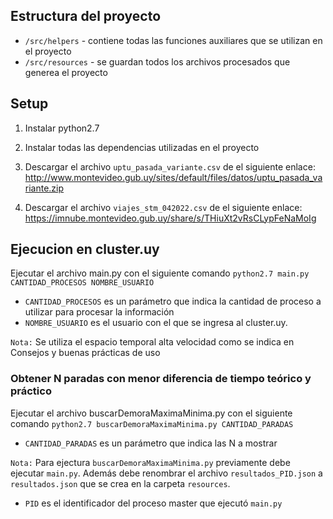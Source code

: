 ## Estructura del proyecto

- `/src/helpers` - contiene todas las funciones auxiliares que se utilizan en el proyecto 
- `/src/resources` - se guardan todos los archivos procesados que generea el proyecto

## Setup

1. Instalar python2.7

2. Instalar todas las dependencias utilizadas en el proyecto

3. Descargar el archivo `uptu_pasada_variante.csv` de el siguiente enlace:  http://www.montevideo.gub.uy/sites/default/files/datos/uptu_pasada_variante.zip

4. Descargar el archivo `viajes_stm_042022.csv` de el siguiente enlace: https://imnube.montevideo.gub.uy/share/s/THiuXt2vRsCLypFeNaMoIg

## Ejecucion en cluster.uy

Ejecutar el archivo main.py con el siguiente comando `python2.7 main.py CANTIDAD_PROCESOS NOMBRE_USUARIO`
- `CANTIDAD_PROCESOS` es un parámetro que indica la cantidad de proceso a utilizar para procesar la información
- `NOMBRE_USUARIO` es el usuario con el que se ingresa al cluster.uy. 

`Nota:` Se utiliza el espacio temporal alta velocidad como se indica en Consejos y buenas prácticas de uso

### Obtener N paradas con menor diferencia de tiempo teórico y práctico

Ejecutar el archivo buscarDemoraMaximaMinima.py con el siguiente comando `python2.7 buscarDemoraMaximaMinima.py CANTIDAD_PARADAS`
- `CANTIDAD_PARADAS` es un parámetro que indica las N a mostrar

`Nota:` Para ejectura `buscarDemoraMaximaMinima.py` previamente debe ejecutar `main.py`. Además debe renombrar el archivo `resultados_PID.json` a `resultados.json` que se crea en la carpeta `resources`. 

- `PID` es el identificador del proceso master que ejecutó `main.py`
